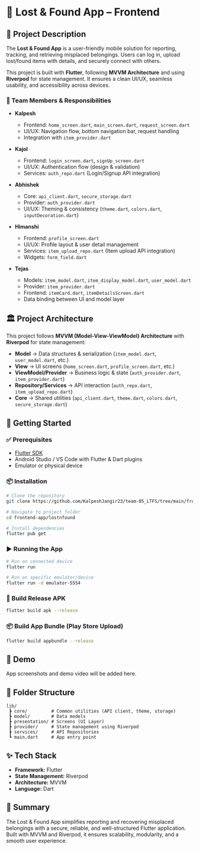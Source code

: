 
# 🧾 Lost & Found App – Frontend

## 📖 Project Description

The **Lost & Found App** is a user-friendly mobile solution for reporting, tracking, and retrieving misplaced belongings. Users can log in, upload lost/found items with details, and securely connect with others.  

This project is built with **Flutter**, following **MVVM Architecture** and using **Riverpod** for state management. It ensures a clean UI/UX, seamless usability, and accessibility across devices.

### 👥 Team Members & Responsibilities

- **Kalpesh**  
  - Frontend: `home_screen.dart`, `main_screen.dart`, `request_screen.dart`  
  - UI/UX: Navigation flow, bottom navigation bar, request handling  
  - Integration with `item_provider.dart`  

- **Kajol**  
  - Frontend: `login_screen.dart`, `signUp_screen.dart`  
  - UI/UX: Authentication flow (design & validation)  
  - Services: `auth_repo.dart` (Login/Signup API integration)  

- **Abhishek**  
  - Core: `api_client.dart`, `secure_storage.dart`  
  - Provider: `auth_provider.dart`  
  - UI/UX: Theming & consistency (`theme.dart`, `colors.dart`, `inputDecoration.dart`)  

- **Himanshi**  
  - Frontend: `profile_screen.dart`  
  - UI/UX: Profile layout & user detail management  
  - Services: `item_upload_repo.dart` (Item upload API integration)  
  - Widgets: `form_field.dart`  

- **Tejas**  
  - Models: `item_model.dart`, `item_display_model.dart`, `user_model.dart`  
  - Provider: `item_provider.dart`  
  - Frontend: `itemCard.dart`, `itemDetailsScreen.dart`  
  - Data binding between UI and model layer  

## 🏛️ Project Architecture

This project follows **MVVM (Model-View-ViewModel) Architecture** with **Riverpod** for state management:

- **Model** → Data structures & serialization (`item_model.dart`, `user_model.dart`, etc.)  
- **View** → UI screens (`home_screen.dart`, `profile_screen.dart`, etc.)  
- **ViewModel/Provider** → Business logic & state (`auth_provider.dart`, `item_provider.dart`)  
- **Repository/Services** → API interaction (`auth_repo.dart`, `item_upload_repo.dart`)  
- **Core** → Shared utilities (`api_client.dart`, `theme.dart`, `colors.dart`, `secure_storage.dart`)  

## 🚀 Getting Started

### ✅ Prerequisites

- [Flutter SDK](https://flutter.dev/docs/get-started/install)  
- Android Studio / VS Code with Flutter & Dart plugins  
- Emulator or physical device  

### 📦 Installation

```bash
# Clone the repository
git clone https://github.com/KalpeshJangir23/team-05_LTFS/tree/main/frontend-app

# Navigate to project folder
cd frontend-app/lostnfound

# Install dependencies
flutter pub get
```

### ▶️ Running the App

```bash
# Run on connected device
flutter run

# Run on specific emulator/device
flutter run -d emulator-5554
```

### 📱 Build Release APK

```bash
flutter build apk --release
```

### 📦 Build App Bundle (Play Store Upload)

```bash
flutter build appbundle --release
```

## 📸 Demo

App screenshots and demo video will be added here.

## 📂 Folder Structure

```
lib/
 ┣ core/         # Common utilities (API client, theme, storage)
 ┣ model/        # Data models
 ┣ presentation/ # Screens (UI Layer)
 ┣ provider/     # State management using Riverpod
 ┣ services/     # API Repositories
 ┗ main.dart     # App entry point
```

## ✨ Tech Stack

- **Framework:** Flutter
- **State Management:** Riverpod
- **Architecture:** MVVM
- **Language:** Dart

## 📖 Summary

The Lost & Found App simplifies reporting and recovering misplaced belongings with a secure, reliable, and well-structured Flutter application. Built with MVVM and Riverpod, it ensures scalability, modularity, and a smooth user experience.

